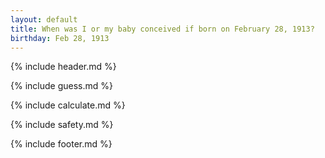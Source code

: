 ```yaml
---
layout: default
title: When was I or my baby conceived if born on February 28, 1913?
birthday: Feb 28, 1913
---
```


{% include header.md %}

{% include guess.md %}

{% include calculate.md %}

{% include safety.md %}

{% include footer.md %}



